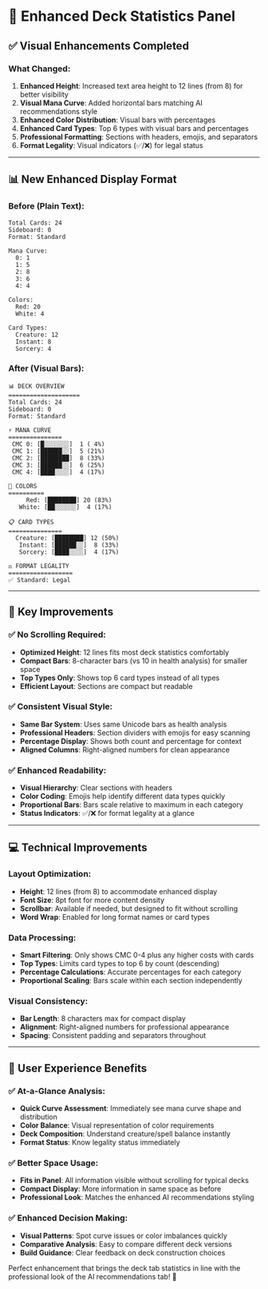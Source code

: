 # 🎯 Enhanced Deck Statistics Panel

## ✅ **Visual Enhancements Completed**

### **What Changed:**
1. **Enhanced Height**: Increased text area height to 12 lines (from 8) for better visibility
2. **Visual Mana Curve**: Added horizontal bars matching AI recommendations style
3. **Enhanced Color Distribution**: Visual bars with percentages
4. **Enhanced Card Types**: Top 6 types with visual bars and percentages
5. **Professional Formatting**: Sections with headers, emojis, and separators
6. **Format Legality**: Visual indicators (✅/❌) for legal status

---

## 📊 **New Enhanced Display Format**

### **Before (Plain Text):**
```
Total Cards: 24
Sideboard: 0
Format: Standard

Mana Curve:
  0: 1
  1: 5
  2: 8
  3: 6
  4: 4

Colors:
  Red: 20
  White: 4

Card Types:
  Creature: 12
  Instant: 8
  Sorcery: 4
```

### **After (Visual Bars):**
```
📊 DECK OVERVIEW
====================
Total Cards: 24
Sideboard: 0
Format: Standard

⚡ MANA CURVE
===============
 CMC 0: [█░░░░░░░]  1 ( 4%)
 CMC 1: [██████░░]  5 (21%)
 CMC 2: [████████]  8 (33%)
 CMC 3: [██████░░]  6 (25%)
 CMC 4: [████░░░░]  4 (17%)

🎨 COLORS
==========
     Red: [████████] 20 (83%)
   White: [██░░░░░░]  4 (17%)

📋 CARD TYPES
===============
  Creature: [████████] 12 (50%)
   Instant: [██████░░]  8 (33%)
   Sorcery: [████░░░░]  4 (17%)

⚖️ FORMAT LEGALITY
==================
✅ Standard: Legal
```

---

## 🎯 **Key Improvements**

### **✅ No Scrolling Required:**
- **Optimized Height**: 12 lines fits most deck statistics comfortably
- **Compact Bars**: 8-character bars (vs 10 in health analysis) for smaller space
- **Top Types Only**: Shows top 6 card types instead of all types
- **Efficient Layout**: Sections are compact but readable

### **✅ Consistent Visual Style:**
- **Same Bar System**: Uses same Unicode bars as health analysis
- **Professional Headers**: Section dividers with emojis for easy scanning
- **Percentage Display**: Shows both count and percentage for context
- **Aligned Columns**: Right-aligned numbers for clean appearance

### **✅ Enhanced Readability:**
- **Visual Hierarchy**: Clear sections with headers
- **Color Coding**: Emojis help identify different data types quickly
- **Proportional Bars**: Bars scale relative to maximum in each category
- **Status Indicators**: ✅/❌ for format legality at a glance

---

## 💻 **Technical Improvements**

### **Layout Optimization:**
- **Height**: 12 lines (from 8) to accommodate enhanced display
- **Font Size**: 8pt font for more content density
- **Scrollbar**: Available if needed, but designed to fit without scrolling
- **Word Wrap**: Enabled for long format names or card types

### **Data Processing:**
- **Smart Filtering**: Only shows CMC 0-4 plus any higher costs with cards
- **Top Types**: Limits card types to top 6 by count (descending)
- **Percentage Calculations**: Accurate percentages for each category
- **Proportional Scaling**: Bars scale within each section independently

### **Visual Consistency:**
- **Bar Length**: 8 characters max for compact display
- **Alignment**: Right-aligned numbers for professional appearance
- **Spacing**: Consistent padding and separators throughout

---

## 🚀 **User Experience Benefits**

### **✅ At-a-Glance Analysis:**
- **Quick Curve Assessment**: Immediately see mana curve shape and distribution
- **Color Balance**: Visual representation of color requirements
- **Deck Composition**: Understand creature/spell balance instantly
- **Format Status**: Know legality status immediately

### **✅ Better Space Usage:**
- **Fits in Panel**: All information visible without scrolling for typical decks
- **Compact Display**: More information in same space as before
- **Professional Look**: Matches the enhanced AI recommendations styling

### **✅ Enhanced Decision Making:**
- **Visual Patterns**: Spot curve issues or color imbalances quickly
- **Comparative Analysis**: Easy to compare different deck versions
- **Build Guidance**: Clear feedback on deck construction choices

Perfect enhancement that brings the deck tab statistics in line with the professional look of the AI recommendations tab! 🎉

